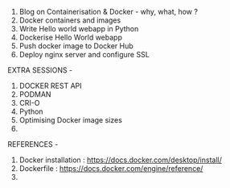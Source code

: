 

1. Blog on Containerisation & Docker - why, what, how ?
2. Docker containers and images
3. Write Hello world webapp  in Python
4. Dockerise Hello World webapp
5. Push docker image to Docker Hub
6. Deploy nginx server and configure SSL

EXTRA SESSIONS -
1. DOCKER REST API
2. PODMAN
3. CRI-O
4. Python
5. Optimising Docker image sizes
6. 

REFERENCES -
1. Docker installation : https://docs.docker.com/desktop/install/
2. Dockerfile : https://docs.docker.com/engine/reference/
3. 

